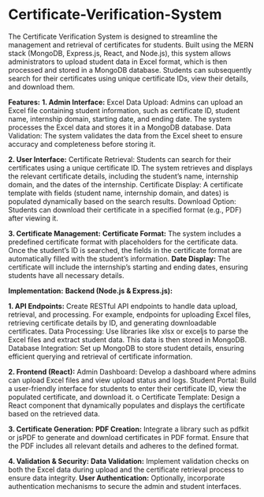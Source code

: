 # Certificate-Verification-System
The Certificate Verification System is designed to streamline the management and retrieval of
certificates for students. Built using the MERN stack (MongoDB, Express.js, React, and
Node.js), this system allows administrators to upload student data in Excel format, which is then
processed and stored in a MongoDB database. Students can subsequently search for their
certificates using unique certificate IDs, view their details, and download them.

<b>Features:</b>
<b>1. Admin Interface:</b>
 Excel Data Upload: Admins can upload an Excel file containing student
information, such as certificate ID, student name, internship domain, starting date,
and ending date. The system processes the Excel data and stores it in a MongoDB
database.
 Data Validation: The system validates the data from the Excel sheet to ensure
accuracy and completeness before storing it.

<b>2. User Interface:</b>
 Certificate Retrieval: Students can search for their certificates using a unique
certificate ID. The system retrieves and displays the relevant certificate details,
including the student’s name, internship domain, and the dates of the internship.
 Certificate Display: A certificate template with fields (student name, internship
domain, and dates) is populated dynamically based on the search results.
 Download Option: Students can download their certificate in a specified format
(e.g., PDF) after viewing it.

<b>3. Certificate Management:</b>
         <b>Certificate Format:</b> The system includes a predefined certificate format with
          placeholders for the certificate data. Once the student’s ID is searched, the fields
          in the certificate format are automatically filled with the student’s information.
         <b>Date Display:</b> The certificate will include the internship’s starting and ending
          dates, ensuring students have all necessary details.

<b>Implementation:</b>
 <b>Backend (Node.js & Express.js):</b>
 
 <b>1. API Endpoints:</b> Create RESTful API endpoints to handle data upload, retrieval,
and processing. For example, endpoints for uploading Excel files, retrieving
certificate details by ID, and generating downloadable certificates.
 Data Processing: Use libraries like xlsx or exceljs to parse the Excel files and
extract student data. This data is then stored in MongoDB.
 Database Integration: Set up MongoDB to store student details, ensuring
efficient querying and retrieval of certificate information.

<b>2. Frontend (React):</b>
 Admin Dashboard: Develop a dashboard where admins can upload Excel files
and view upload status and logs.
 Student Portal: Build a user-friendly interface for students to enter their
certificate ID, view the populated certificate, and download it.
o Certificate Template: Design a React component that dynamically populates and
displays the certificate based on the retrieved data.

<b>3. Certificate Generation:</b>
          <b>PDF Creation:</b> Integrate a library such as pdfkit or jsPDF to generate and
          download certificates in PDF format. Ensure that the PDF includes all relevant
          details and adheres to the defined format.

<b>4. Validation & Security:</b>
 <b>Data Validation:</b> Implement validation checks on both the Excel data during
upload and the certificate retrieval process to ensure data integrity.
<b> User Authentication:</b> Optionally, incorporate authentication mechanisms to
secure the admin and student interfaces.


